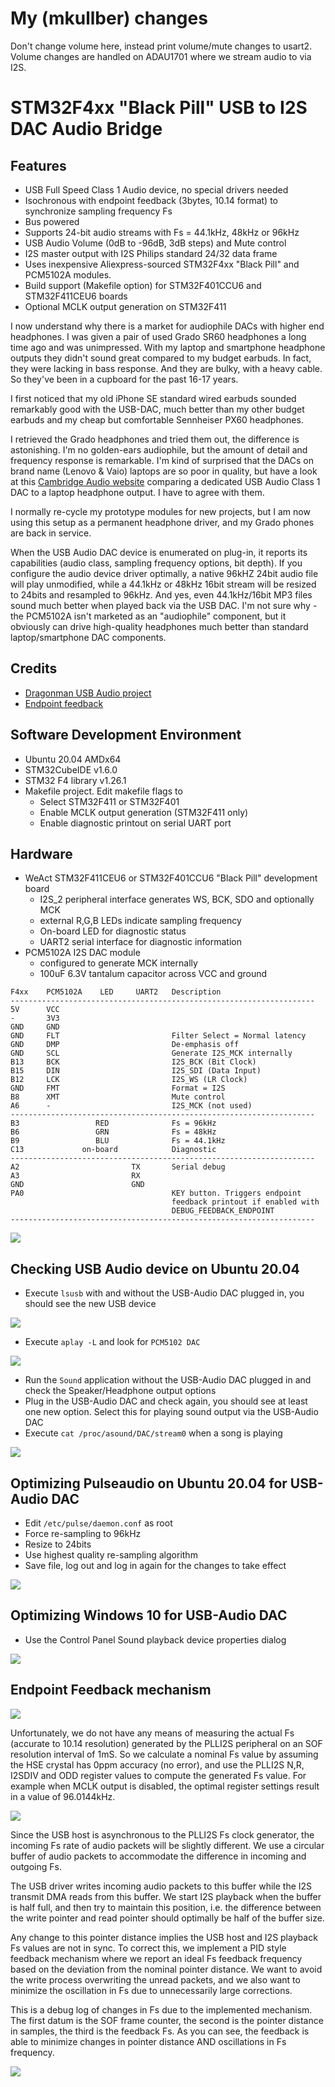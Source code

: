 # My (mkullber) changes

Don't change volume here, instead print volume/mute changes to usart2. Volume changes are handled on ADAU1701 where we stream audio to via I2S.

# STM32F4xx "Black Pill" USB to I2S DAC Audio Bridge

## Features

* USB Full Speed Class 1 Audio device, no special drivers needed
* Isochronous with endpoint feedback (3bytes, 10.14 format) to synchronize sampling frequency Fs
* Bus powered
* Supports 24-bit audio streams with Fs = 44.1kHz, 48kHz or 96kHz
* USB Audio Volume (0dB to -96dB, 3dB steps) and Mute control 
* I2S master output with I2S Philips standard 24/32 data frame
* Uses inexpensive Aliexpress-sourced STM32F4xx "Black Pill" and PCM5102A modules.
* Build support (Makefile option) for STM32F401CCU6 and STM32F411CEU6 boards 
* Optional MCLK output generation on STM32F411

I now understand why there is a market for audiophile DACs with higher end headphones. I was given a pair of used Grado SR60 headphones a long time ago and
was unimpressed. With my laptop and smartphone headphone outputs they didn't sound great compared to my budget earbuds. In fact, they were lacking in bass response. And they are bulky, with a heavy cable. So they've been in a cupboard for the past 16-17 years.

I first noticed that my old iPhone SE standard wired earbuds sounded remarkably good with the USB-DAC, much better than my other budget earbuds and
my cheap but comfortable Sennheiser PX60 headphones.

I retrieved the Grado headphones and tried them out, the difference is astonishing.  I'm no golden-ears audiophile, but 
the amount of detail and frequency response is remarkable. I'm kind of surprised that the DACs on brand name (Lenovo & Vaio) laptops are
so poor in quality, but have a look at this [Cambridge Audio website](https://www.cambridgeaudio.com/row/en/blog/our-guide-usb-audio-why-should-i-use-it?fbclid=IwAR33SS0e_jNiQ1tBSOj29KdEOi1mhHn1r87bMg-VyAMmR2NeSmKETod-JkY#:~:text=Class%201%20will%20give%20you,step%20up%20to%20Class%202) comparing a dedicated USB Audio Class 1 DAC to a laptop headphone output. I have to agree with them.

I normally re-cycle my prototype modules for new projects, but I am now using this setup as a permanent headphone driver, and my Grado phones
are back in service.

When the USB Audio DAC device is enumerated on plug-in, it reports its capabilities (audio class, sampling frequency options, bit depth). If you configure the audio device driver optimally, a native 96kHZ 24bit audio file will play unmodified, while a 44.1kHz or 48kHz 16bit stream will be resized to 24bits and resampled to 96kHz. And yes, even 44.1kHz/16bit MP3 files sound much better when played back via the USB DAC. I'm not sure why - the PCM5102A isn't marketed as an "audiophile" component, but it obviously can drive high-quality headphones much better than standard laptop/smartphone DAC components.

## Credits
* [Dragonman USB Audio project](https://github.com/dragonman225/stm32f469-usbaudio)
* [Endpoint feedback](https://www.microchip.com/forums/m547546.aspx)

## Software Development Environment
* Ubuntu 20.04 AMDx64
* STM32CubeIDE v1.6.0
* STM32 F4 library v1.26.1
* Makefile project. Edit makefile flags to
  * Select STM32F411 or STM32F401
  * Enable MCLK output generation (STM32F411 only)
  * Enable diagnostic printout on serial UART port 

## Hardware

* WeAct STM32F411CEU6 or STM32F401CCU6 "Black Pill" development board
	* I2S_2 peripheral interface generates WS, BCK, SDO and optionally MCK
	* external R,G,B LEDs indicate sampling frequency
	* On-board LED for diagnostic status
	* UART2 serial interface for diagnostic information
* PCM5102A I2S DAC module
	* configured to generate MCK internally 
	* 100uF 6.3V tantalum capacitor across VCC and ground 
```
F4xx    PCM5102A    LED     UART2   Description
--------------------------------------------------------------------
5V      VCC
-       3V3
GND     GND
GND     FLT                         Filter Select = Normal latency
GND     DMP                         De-emphasis off
GND     SCL                         Generate I2S_MCK internally
B13     BCK                         I2S_BCK (Bit Clock)
B15     DIN                         I2S_SDI (Data Input)
B12     LCK                         I2S_WS (LR Clock)
GND     FMT                         Format = I2S
B8      XMT                         Mute control
A6      -                           I2S_MCK (not used)
--------------------------------------------------------------------
B3                 RED              Fs = 96kHz
B6                 GRN              Fs = 48kHz
B9                 BLU              Fs = 44.1kHz
C13             on-board            Diagnostic
--------------------------------------------------------------------
A2                         TX       Serial debug
A3                         RX
GND                        GND
PA0                                 KEY button. Triggers endpoint  
                                    feedback printout if enabled with  
                                    DEBUG_FEEDBACK_ENDPOINT
--------------------------------------------------------------------
```    

<img src="docs/prototype.jpg" />

## Checking USB Audio device on Ubuntu 20.04

* Execute `lsusb` with and without the USB-Audio DAC plugged in, you should see the 
  new USB device
  
<img src="docs/lsusb.png" />
  
* Execute `aplay -L` and look for `PCM5102 DAC`

<img src="docs/aplay_output.png" />

* Run the `Sound` application without the USB-Audio DAC plugged in and check the
  Speaker/Headphone output options
* Plug in the USB-Audio DAC and check again, you should see at least one new option.
  Select this for playing sound output via the USB-Audio DAC
* Execute `cat /proc/asound/DAC/stream0` when a song is playing

<img src="docs/stream.png" />

## Optimizing Pulseaudio on Ubuntu 20.04 for USB-Audio DAC

* Edit `/etc/pulse/daemon.conf` as root
* Force re-sampling to 96kHz
* Resize to 24bits
* Use highest quality re-sampling algorithm
* Save file, log out and log in again for the changes to take effect

<img src="docs/pulseaudio_config.png" />

## Optimizing Windows 10 for USB-Audio DAC

* Use the Control Panel Sound playback device properties dialog

<img src="docs/win10_96kHz_24bit.png" />


## Endpoint Feedback mechanism

<img src="docs/feedback_endpoint_spec.png" />

Unfortunately, we do not have any means of measuring the actual Fs (accurate to 10.14 resolution)
generated by the PLLI2S peripheral on an SOF resolution interval of 1mS. So we calculate
a nominal Fs value by assuming the HSE crystal has 0ppm accuracy (no error), and use the PLLI2S N,R,
I2SDIV and ODD register values to compute the generated Fs value. For example when MCLK output
is disabled, the optimal register settings result in a value of 96.0144kHz.

<img src="docs/i2s_pll_settings.png" />

Since the USB host is asynchronous to the PLLI2S Fs clock generator, the incoming Fs rate of audio packets will be slightly different. We use
a circular buffer of audio packets to accommodate the difference in incoming and outgoing Fs. 

The USB driver writes incoming audio packets to this buffer while the I2S transmit DMA reads from this buffer. We start I2S playback when the buffer is half full, and then try to maintain this position, i.e. the difference between the write pointer and read pointer should optimally be half of the buffer size.

Any change to this pointer distance implies the USB host and I2S playback Fs values are not in sync.
To correct this, we implement a PID style feedback mechanism where we report an ideal Fs feedback frequency
based on the deviation from the nominal pointer distance. We want to avoid the write process overwriting the unread packets, and we also want to minimize the oscillation in Fs due to unnecessarily large corrections.

This is a debug log of changes in Fs due to the implemented mechanism. The first datum is the SOF frame counter, the second is the pointer distance in samples, the third is the feedback Fs. As you can see, the feedback is able to minimize changes in pointer distance AND oscillations in Fs frequency.

<img src="docs/endpoint_feedback.png" />





